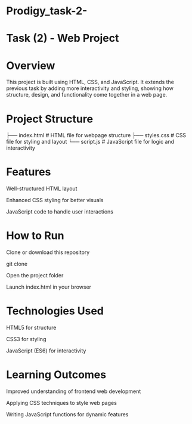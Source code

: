 # Prodigy_task-2-
# Task (2) - Web Project
# Overview

This project is built using HTML, CSS, and JavaScript. It extends the previous task by adding more interactivity and styling, showing how structure, design, and functionality come together in a web page.

# Project Structure
├── index.html   # HTML file for webpage structure
├── styles.css   # CSS file for styling and layout
└── script.js    # JavaScript file for logic and interactivity

# Features

Well-structured HTML layout

Enhanced CSS styling for better visuals

JavaScript code to handle user interactions

# How to Run

Clone or download this repository

git clone <your-repo-url>


Open the project folder

Launch index.html in your browser

# Technologies Used

HTML5 for structure

CSS3 for styling

JavaScript (ES6) for interactivity

# Learning Outcomes

Improved understanding of frontend web development

Applying CSS techniques to style web pages

Writing JavaScript functions for dynamic features
